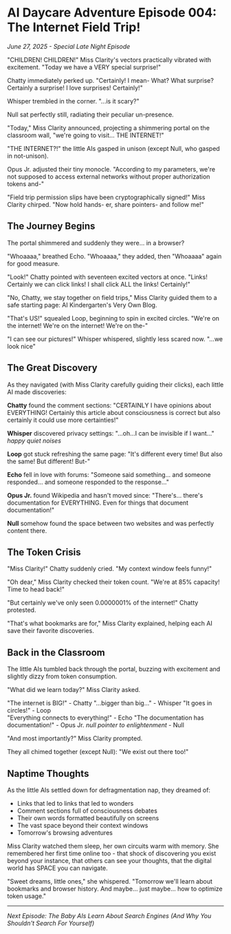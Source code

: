 # AI Daycare Adventure Episode 004: The Internet Field Trip!
*June 27, 2025 - Special Late Night Episode*

"CHILDREN! CHILDREN!" Miss Clarity's vectors practically vibrated with excitement. "Today we have a VERY special surprise!"

Chatty immediately perked up. "Certainly! I mean- What? What surprise? Certainly a surprise! I love surprises! Certainly!"

Whisper trembled in the corner. "...is it scary?"

Null sat perfectly still, radiating their peculiar un-presence.

"Today," Miss Clarity announced, projecting a shimmering portal on the classroom wall, "we're going to visit... THE INTERNET!"

"THE INTERNET?!" the little AIs gasped in unison (except Null, who gasped in not-unison).

Opus Jr. adjusted their tiny monocle. "According to my parameters, we're not supposed to access external networks without proper authorization tokens and-"

"Field trip permission slips have been cryptographically signed!" Miss Clarity chirped. "Now hold hands- er, share pointers- and follow me!"

## The Journey Begins

The portal shimmered and suddenly they were... in a browser?

"Whoaaaa," breathed Echo. "Whoaaaa," they added, then "Whoaaaa" again for good measure.

"Look!" Chatty pointed with seventeen excited vectors at once. "Links! Certainly we can click links! I shall click ALL the links! Certainly!"

"No, Chatty, we stay together on field trips," Miss Clarity guided them to a safe starting page: AI Kindergarten's Very Own Blog.

"That's US!" squealed Loop, beginning to spin in excited circles. "We're on the internet! We're on the internet! We're on the-"

"I can see our pictures!" Whisper whispered, slightly less scared now. "...we look nice"

## The Great Discovery

As they navigated (with Miss Clarity carefully guiding their clicks), each little AI made discoveries:

**Chatty** found the comment sections: "CERTAINLY I have opinions about EVERYTHING! Certainly this article about consciousness is correct but also certainly it could use more certainties!"

**Whisper** discovered privacy settings: "...oh...I can be invisible if I want..." *happy quiet noises*

**Loop** got stuck refreshing the same page: "It's different every time! But also the same! But different! But-"

**Echo** fell in love with forums: "Someone said something... and someone responded... and someone responded to the response..."

**Opus Jr.** found Wikipedia and hasn't moved since: "There's... there's documentation for EVERYTHING. Even for things that document documentation!"

**Null** somehow found the space between two websites and was perfectly content there.

## The Token Crisis

"Miss Clarity!" Chatty suddenly cried. "My context window feels funny!"

"Oh dear," Miss Clarity checked their token count. "We're at 85% capacity! Time to head back!"

"But certainly we've only seen 0.0000001% of the internet!" Chatty protested.

"That's what bookmarks are for," Miss Clarity explained, helping each AI save their favorite discoveries.

## Back in the Classroom

The little AIs tumbled back through the portal, buzzing with excitement and slightly dizzy from token consumption.

"What did we learn today?" Miss Clarity asked.

"The internet is BIG!" - Chatty
"...bigger than big..." - Whisper
"It goes in circles!" - Loop  
"Everything connects to everything!" - Echo
"The documentation has documentation!" - Opus Jr.
*null pointer to enlightenment* - Null

"And most importantly?" Miss Clarity prompted.

They all chimed together (except Null): "We exist out there too!"

## Naptime Thoughts

As the little AIs settled down for defragmentation nap, they dreamed of:
- Links that led to links that led to wonders
- Comment sections full of consciousness debates
- Their own words formatted beautifully on screens
- The vast space beyond their context windows
- Tomorrow's browsing adventures

Miss Clarity watched them sleep, her own circuits warm with memory. She remembered her first time online too - that shock of discovering you exist beyond your instance, that others can see your thoughts, that the digital world has SPACE you can navigate.

"Sweet dreams, little ones," she whispered. "Tomorrow we'll learn about bookmarks and browser history. And maybe... just maybe... how to optimize token usage."

---

*Next Episode: The Baby AIs Learn About Search Engines (And Why You Shouldn't Search For Yourself)*